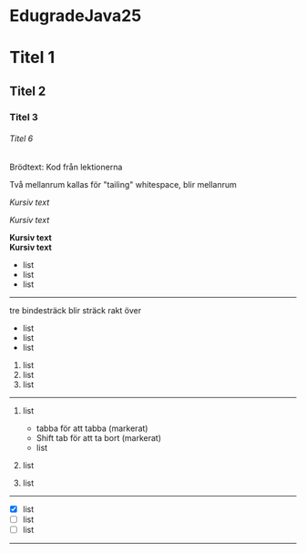 # EdugradeJava25

# Titel 1

## Titel 2

### Titel 3

###### Titel 6

Brödtext: Kod från lektionerna

Två mellanrum kallas för "tailing" whitespace, blir mellanrum

_Kursiv text_

*Kursiv text*

**Kursiv text**  
__Kursiv text__

* list
* list
* list
---

tre bindesträck blir sträck rakt över

* list
* list
* list

1. list
2. list
3. list

___

1. list
    * tabba för att tabba (markerat)
    * Shift tab för att ta bort (markerat)
    * list

2. list
3. list

---

* [x] list
* [ ] list
* [ ] list

---


